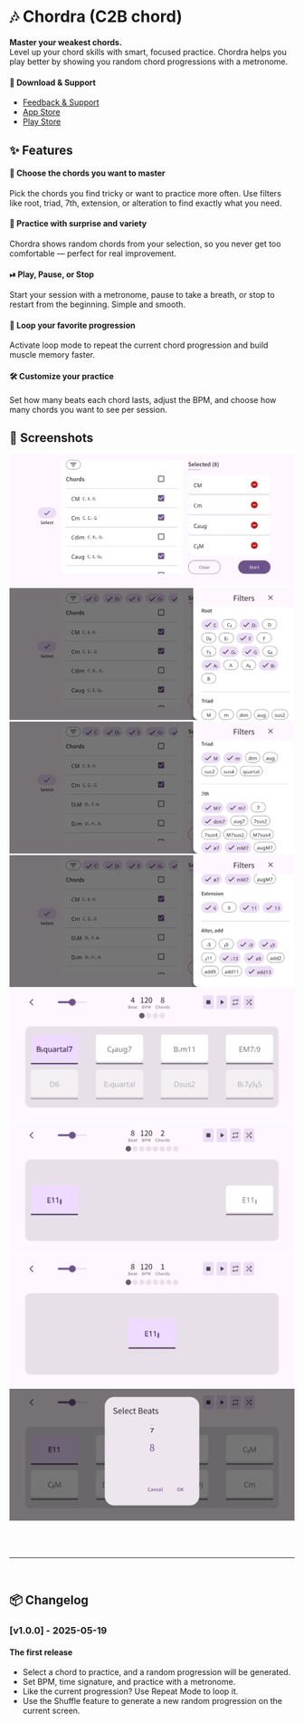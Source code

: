 # 🎶 Chordra (C2B chord)

**Master your weakest chords.**  
Level up your chord skills with smart, focused practice.
Chordra helps you play better by showing you random chord progressions with a metronome.

#### 🔗 Download & Support

- [Feedback & Support](https://mokzas.github.io/chordra-support)
- [App Store](https://apps.apple.com/kr/app/chordra/id6744913508)
- [Play Store](https://play.google.com/store/apps/details?id=kr.mokzas.c2b_chord)

## ✨ Features

#### 🎯 **Choose the chords you want to master** 

Pick the chords you find tricky or want to practice more often. Use filters like root, triad, 7th, extension, or alteration to find exactly what you need.

#### 🎲 **Practice with surprise and variety**  

Chordra shows random chords from your selection, so you never get too comfortable — perfect for real improvement.

#### ⏯ **Play, Pause, or Stop**  

Start your session with a metronome, pause to take a breath, or stop to restart from the beginning. Simple and smooth.

#### 🔁 **Loop your favorite progression**  

Activate loop mode to repeat the current chord progression and build muscle memory faster.

#### 🛠 **Customize your practice**  

Set how many beats each chord lasts, adjust the BPM, and choose how many chords you want to see per session.

## 📱 Screenshots

![Screenshot_1](SCREENSHOTS/screenshot_01.png)
![Screenshot_2](SCREENSHOTS/screenshot_02.png)
![Screenshot_3](SCREENSHOTS/screenshot_03.png)
![Screenshot_4](SCREENSHOTS/screenshot_04.png)
![Screenshot_5](SCREENSHOTS/screenshot_05.png)
![Screenshot_6](SCREENSHOTS/screenshot_06.png)
![Screenshot_7](SCREENSHOTS/screenshot_07.png)
![Screenshot_8](SCREENSHOTS/screenshot_08.png)

<br>
<br>

---

<br>

## 📦 Changelog

### [v1.0.0] - 2025-05-19

#### The first release

- Select a chord to practice, and a random progression will be generated.
- Set BPM, time signature, and practice with a metronome.
- Like the current progression? Use Repeat Mode to loop it.
- Use the Shuffle feature to generate a new random progression on the current screen.



